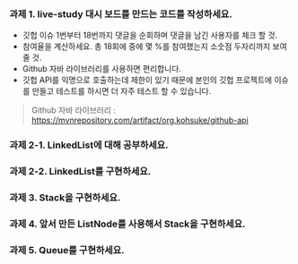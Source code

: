 ### 과제 1. live-study 대시 보드를 만드는 코드를 작성하세요.

- 깃헙 이슈 1번부터 18번까지 댓글을 순회하며 댓글을 남긴 사용자를 체크 할 것.
- 참여율을 계산하세요. 총 18회에 중에 몇 %를 참여했는지 소숫점 두자리까지 보여줄 것.
- Github 자바 라이브러리를 사용하면 편리합니다.
- 깃헙 API를 익명으로 호출하는데 제한이 있기 때문에 본인의 깃헙 프로젝트에 이슈를 만들고 테스트를 하시면 더 자주 테스트 할 수 있습니다.

> Github 자바 라이브러리 : https://mvnrepository.com/artifact/org.kohsuke/github-api

### 과제 2-1. LinkedList에 대해 공부하세요.

### 과제 2-2. LinkedList를 구현하세요.

### 과제 3. Stack을 구현하세요.

### 과제 4. 앞서 만든 ListNode를 사용해서 Stack을 구현하세요.

### 과제 5. Queue를 구현하세요.

